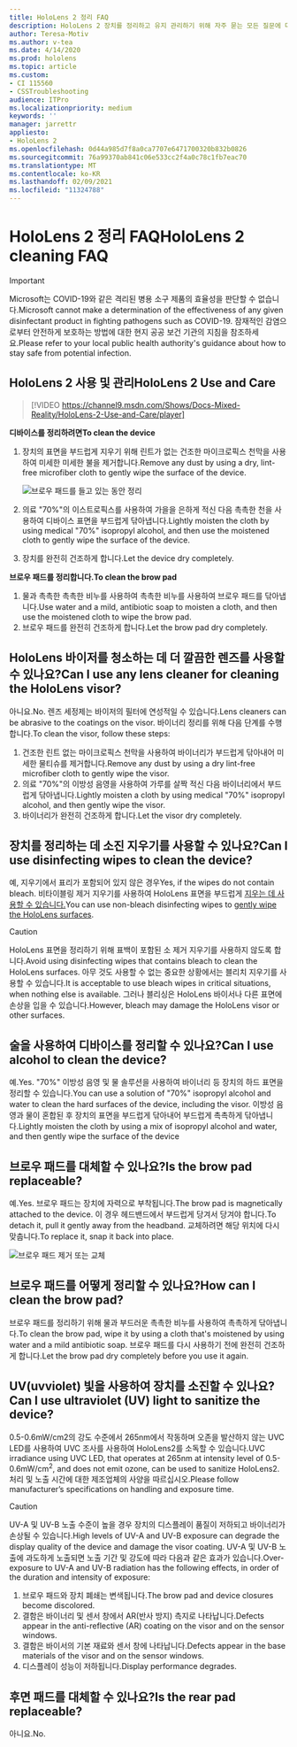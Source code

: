 ```yaml
---
title: HoloLens 2 정리 FAQ
description: HoloLens 2 장치를 정리하고 유지 관리하기 위해 자주 묻는 모든 질문에 대한 최신 답변을 얻습니다.
author: Teresa-Motiv
ms.author: v-tea
ms.date: 4/14/2020
ms.prod: hololens
ms.topic: article
ms.custom:
- CI 115560
- CSSTroubleshooting
audience: ITPro
ms.localizationpriority: medium
keywords: ''
manager: jarrettr
appliesto:
- HoloLens 2
ms.openlocfilehash: 0d44a985d7f8a0ca7707e6471700320b832b0826
ms.sourcegitcommit: 76a99370ab841c06e533cc2f4a0c78c1fb7eac70
ms.translationtype: MT
ms.contentlocale: ko-KR
ms.lasthandoff: 02/09/2021
ms.locfileid: "11324788"
---
```

# <span data-ttu-id="f319a-103">HoloLens 2 정리 FAQ</span><span class="sxs-lookup"><span data-stu-id="f319a-103">HoloLens 2 cleaning FAQ</span></span>

> [!IMPORTANT]  
> <span data-ttu-id="f319a-104">Microsoft는 COVID-19와 같은 격리된 병용 소구 제품의 효율성을 판단할 수 없습니다.</span><span class="sxs-lookup"><span data-stu-id="f319a-104">Microsoft cannot make a determination of the effectiveness of any given disinfectant product in fighting pathogens such as COVID-19.</span></span> <span data-ttu-id="f319a-105">잠재적인 감염으로부터 안전하게 보호하는 방법에 대한 현지 공공 보건 기관의 지침을 참조하세요.</span><span class="sxs-lookup"><span data-stu-id="f319a-105">Please refer to your local public health authority's guidance about how to stay safe from potential infection.</span></span>  

## <span data-ttu-id="f319a-106">HoloLens 2 사용 및 관리</span><span class="sxs-lookup"><span data-stu-id="f319a-106">HoloLens 2 Use and Care</span></span>

> [!VIDEO https://channel9.msdn.com/Shows/Docs-Mixed-Reality/HoloLens-2-Use-and-Care/player]

<!-- <iframe src="https://channel9.msdn.com/Shows/Docs-Mixed-Reality/HoloLens-2-Use-and-Care/player" width="960" height="540" allowFullScreen frameBorder="0" title="HoloLens 2 Use and Care - Microsoft Channel 9 Video"></iframe> -->

**<span data-ttu-id="f319a-107">디바이스를 정리하려면</span><span class="sxs-lookup"><span data-stu-id="f319a-107">To clean the device</span></span>**

1. <span data-ttu-id="f319a-108">장치의 표면을 부드럽게 지우기 위해 린트가 없는 건조한 마이크로픽스 천막을 사용하여 미세한 미세한 불을 제거합니다.</span><span class="sxs-lookup"><span data-stu-id="f319a-108">Remove any dust by using a dry, lint-free microfiber cloth to gently wipe the surface of the device.</span></span>

   ![브로우 패드를 들고 있는 동안 정리](images/hl2-cleaning.png)

2. <span data-ttu-id="f319a-110">의료 "70%"의 이스트로픽스를 사용하여 가을을 은하게 적신 다음 촉촉한 천을 사용하여 디바이스 표면을 부드럽게 닦아냅니다.</span><span class="sxs-lookup"><span data-stu-id="f319a-110">Lightly moisten the cloth by using medical "70%" isopropyl alcohol, and then use the moistened cloth to gently wipe the surface of the device.</span></span>

3. <span data-ttu-id="f319a-111">장치를 완전히 건조하게 합니다.</span><span class="sxs-lookup"><span data-stu-id="f319a-111">Let the device dry completely.</span></span>

**<span data-ttu-id="f319a-112">브로우 패드를 정리합니다.</span><span class="sxs-lookup"><span data-stu-id="f319a-112">To clean the brow pad</span></span>**

1. <span data-ttu-id="f319a-113">물과 촉촉한 촉촉한 비누를 사용하여 촉촉한 비누를 사용하여 브로우 패드를 닦아냅니다.</span><span class="sxs-lookup"><span data-stu-id="f319a-113">Use water and a mild, antibiotic soap to moisten a cloth, and then use the moistened cloth to wipe the brow pad.</span></span>
1. <span data-ttu-id="f319a-114">브로우 패드를 완전히 건조하게 합니다.</span><span class="sxs-lookup"><span data-stu-id="f319a-114">Let the brow pad dry completely.</span></span>

## <span data-ttu-id="f319a-115">HoloLens 바이저를 청소하는 데 더 깔끔한 렌즈를 사용할 수 있나요?</span><span class="sxs-lookup"><span data-stu-id="f319a-115">Can I use any lens cleaner for cleaning the HoloLens visor?</span></span>

<span data-ttu-id="f319a-116">아니요.</span><span class="sxs-lookup"><span data-stu-id="f319a-116">No.</span></span> <span data-ttu-id="f319a-117">렌즈 세정제는 바이저의 필터에 연성적일 수 있습니다.</span><span class="sxs-lookup"><span data-stu-id="f319a-117">Lens cleaners can be abrasive to the coatings on the visor.</span></span> <span data-ttu-id="f319a-118">바이너리 정리를 위해 다음 단계를 수행합니다.</span><span class="sxs-lookup"><span data-stu-id="f319a-118">To clean the visor, follow these steps:</span></span>  

1. <span data-ttu-id="f319a-119">건조한 린트 없는 마이크로픽스 천막을 사용하여 바이너리가 부드럽게 닦아내어 미세한 물티슈를 제거합니다.</span><span class="sxs-lookup"><span data-stu-id="f319a-119">Remove any dust by using a dry lint-free microfiber cloth to gently wipe the visor.</span></span>
1. <span data-ttu-id="f319a-120">의료 "70%"의 이방성 음영을 사용하여 가루를 살짝 적신 다음 바이너리에서 부드럽게 닦아냅니다.</span><span class="sxs-lookup"><span data-stu-id="f319a-120">Lightly moisten a cloth by using medical "70%" isopropyl alcohol, and then gently wipe the visor.</span></span>
1. <span data-ttu-id="f319a-121">바이너리가 완전히 건조하게 합니다.</span><span class="sxs-lookup"><span data-stu-id="f319a-121">Let the visor dry completely.</span></span>

## <span data-ttu-id="f319a-122">장치를 정리하는 데 소진 지우기를 사용할 수 있나요?</span><span class="sxs-lookup"><span data-stu-id="f319a-122">Can I use disinfecting wipes to clean the device?</span></span>

<span data-ttu-id="f319a-123">예, 지우기에서 표리가 포함되어 있지 않은 경우</span><span class="sxs-lookup"><span data-stu-id="f319a-123">Yes, if the wipes do not contain bleach.</span></span> <span data-ttu-id="f319a-124">비타이블링 제거 지우기를 사용하여 HoloLens 표면을 부드럽게 [지우는 데 사용할 수 있습니다.](#hololens-2-use-and-care)</span><span class="sxs-lookup"><span data-stu-id="f319a-124">You can use non-bleach disinfecting wipes to [gently wipe the HoloLens surfaces](#hololens-2-use-and-care).</span></span>  

> [!CAUTION]  
> <span data-ttu-id="f319a-125">HoloLens 표면을 정리하기 위해 표백이 포함된 소 제거 지우기를 사용하지 않도록 합니다.</span><span class="sxs-lookup"><span data-stu-id="f319a-125">Avoid using disinfecting wipes that contains bleach to clean the HoloLens surfaces.</span></span> <span data-ttu-id="f319a-126">아무 것도 사용할 수 없는 중요한 상황에서는 블리치 지우기를 사용할 수 있습니다.</span><span class="sxs-lookup"><span data-stu-id="f319a-126">It is acceptable to use bleach wipes in critical situations, when nothing else is available.</span></span> <span data-ttu-id="f319a-127">그러나 블리싱은 HoloLens 바이서나 다른 표면에 손상을 입을 수 있습니다.</span><span class="sxs-lookup"><span data-stu-id="f319a-127">However, bleach may damage the HoloLens visor or other surfaces.</span></span>

## <span data-ttu-id="f319a-128">술을 사용하여 디바이스를 정리할 수 있나요?</span><span class="sxs-lookup"><span data-stu-id="f319a-128">Can I use alcohol to clean the device?</span></span>

<span data-ttu-id="f319a-129">예.</span><span class="sxs-lookup"><span data-stu-id="f319a-129">Yes.</span></span> <span data-ttu-id="f319a-130">"70%" 이방성 음영 및 물 솔루션을 사용하여 바이너리 등 장치의 하드 표면을 정리할 수 있습니다.</span><span class="sxs-lookup"><span data-stu-id="f319a-130">You can use a solution of "70%" isopropyl alcohol and water to clean the hard surfaces of the device, including the visor.</span></span> <span data-ttu-id="f319a-131">이방성 음영과 물이 혼합된 후 장치의 표면을 부드럽게 닦아내어 부드럽게 촉촉하게 닦아냅니다.</span><span class="sxs-lookup"><span data-stu-id="f319a-131">Lightly moisten the cloth by using a mix of isopropyl alcohol and water, and then gently wipe the surface of the device</span></span>

## <span data-ttu-id="f319a-132">브로우 패드를 대체할 수 있나요?</span><span class="sxs-lookup"><span data-stu-id="f319a-132">Is the brow pad replaceable?</span></span>

<span data-ttu-id="f319a-133">예.</span><span class="sxs-lookup"><span data-stu-id="f319a-133">Yes.</span></span> <span data-ttu-id="f319a-134">브로우 패드는 장치에 자력으로 부착됩니다.</span><span class="sxs-lookup"><span data-stu-id="f319a-134">The brow pad is magnetically attached to the device.</span></span> <span data-ttu-id="f319a-135">이 경우 헤드밴드에서 부드럽게 당겨서 당겨야 합니다.</span><span class="sxs-lookup"><span data-stu-id="f319a-135">To detach it, pull it gently away from the headband.</span></span> <span data-ttu-id="f319a-136">교체하려면 해당 위치에 다시 맞춥니다.</span><span class="sxs-lookup"><span data-stu-id="f319a-136">To replace it, snap it back into place.</span></span>

![브로우 패드 제거 또는 교체](images/hololens2-remove-browpad.png)

## <span data-ttu-id="f319a-138">브로우 패드를 어떻게 정리할 수 있나요?</span><span class="sxs-lookup"><span data-stu-id="f319a-138">How can I clean the brow pad?</span></span>

<span data-ttu-id="f319a-139">브로우 패드를 정리하기 위해 물과 부드러운 촉촉한 비누를 사용하여 촉촉하게 닦아냅니다.</span><span class="sxs-lookup"><span data-stu-id="f319a-139">To clean the brow pad, wipe it by using a cloth that's moistened by using water and a mild antibiotic soap.</span></span> <span data-ttu-id="f319a-140">브로우 패드를 다시 사용하기 전에 완전히 건조하게 합니다.</span><span class="sxs-lookup"><span data-stu-id="f319a-140">Let the brow pad dry completely before you use it again.</span></span>

## <span data-ttu-id="f319a-141">UV(uvviolet) 빛을 사용하여 장치를 소진할 수 있나요?</span><span class="sxs-lookup"><span data-stu-id="f319a-141">Can I use ultraviolet (UV) light to sanitize the device?</span></span>

<span data-ttu-id="f319a-142">0.5-0.6mW/cm2의 강도 수준에서 265nm에서 작동하며 오존을 발산하지 않는 UVC LED를 사용하여 UVC 조사를 사용하여 <sup> </sup> HoloLens2를 소독할 수 있습니다.</span><span class="sxs-lookup"><span data-stu-id="f319a-142">UVC irradiance using UVC LED, that operates at 265nm at intensity level of 0.5-0.6mW/cm<sup>2</sup>, and does not emit ozone, can be used to sanitize HoloLens2.</span></span> <span data-ttu-id="f319a-143">처리 및 노출 시간에 대한 제조업체의 사양을 따르십시오.</span><span class="sxs-lookup"><span data-stu-id="f319a-143">Please follow manufacturer’s specifications on handling and exposure time.</span></span>

> [!CAUTION]  
> <span data-ttu-id="f319a-144">UV-A 및 UV-B 노출 수준이 높을 경우 장치의 디스플레이 품질이 저하되고 바이너리가 손상될 수 있습니다.</span><span class="sxs-lookup"><span data-stu-id="f319a-144">High levels of UV-A and UV-B exposure can degrade the display quality of the device and damage the visor coating.</span></span> <span data-ttu-id="f319a-145">UV-A 및 UV-B 노출에 과도하게 노출되면 노출 기간 및 강도에 따라 다음과 같은 효과가 있습니다.</span><span class="sxs-lookup"><span data-stu-id="f319a-145">Over-exposure to UV-A and UV-B radiation has the following effects, in order of the duration and intensity of exposure:</span></span>
>  
> 1. <span data-ttu-id="f319a-146">브로우 패드와 장치 폐쇄는 변색됩니다.</span><span class="sxs-lookup"><span data-stu-id="f319a-146">The brow pad and device closures become discolored.</span></span>
> 1. <span data-ttu-id="f319a-147">결함은 바이너리 및 센서 창에서 AR(반사 방지) 측지로 나타납니다.</span><span class="sxs-lookup"><span data-stu-id="f319a-147">Defects appear in the anti-reflective (AR) coating on the visor and on the sensor windows.</span></span>
> 1. <span data-ttu-id="f319a-148">결함은 바이서의 기본 재료와 센서 창에 나타납니다.</span><span class="sxs-lookup"><span data-stu-id="f319a-148">Defects appear in the base materials of the visor and on the sensor windows.</span></span>
> 1. <span data-ttu-id="f319a-149">디스플레이 성능이 저하됩니다.</span><span class="sxs-lookup"><span data-stu-id="f319a-149">Display performance degrades.</span></span>

## <span data-ttu-id="f319a-150">후면 패드를 대체할 수 있나요?</span><span class="sxs-lookup"><span data-stu-id="f319a-150">Is the rear pad replaceable?</span></span>

<span data-ttu-id="f319a-151">아니요.</span><span class="sxs-lookup"><span data-stu-id="f319a-151">No.</span></span>

